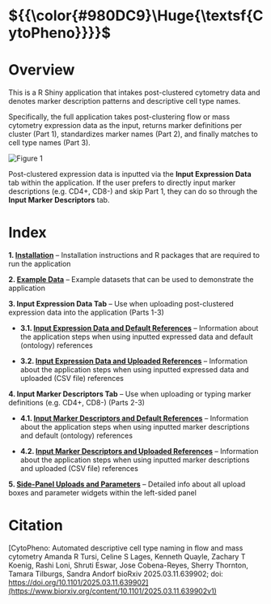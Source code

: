 
# ${{\color{#980DC9}\Huge{\textsf{CytoPheno}}}}\$ 

# Overview
This is a R Shiny application that intakes post-clustered cytometry data and denotes marker description patterns and descriptive cell type names.

Specifically, the full application takes post-clustering flow or mass cytometry expression data as the input, returns marker definitions per cluster (Part 1), standardizes marker names (Part 2), and finally matches to cell type names (Part 3). 

![Figure 1](https://github.com/user-attachments/assets/fd6ec134-f358-43cd-b891-cce9790c5bf2)


Post-clustered expression data is inputted via the **Input Expression Data** tab within the application. If the user prefers to directly input marker descriptions (e.g. CD4+, CD8-) and skip Part 1, they can do so through the **Input Marker Descriptors** tab.


# Index
**1. [Installation](https://github.com/AndorfLab/CytoPheno/wiki/1.-Installation)** – Installation instructions and R packages that are required to run the application  

**2. [Example Data](https://github.com/AndorfLab/CytoPheno/wiki/2.-Example-Data)** – Example datasets that can be used to demonstrate the application   

**3. Input Expression Data Tab** – Use when uploading post-clustered expression data into the application (Parts 1-3)  

* **3.1. [Input Expression Data and Default References](https://github.com/AndorfLab/CytoPheno/wiki/3.1.-Input-Expression-Data-and-Default-References)** – Information about the application steps when using inputted expressed data and default (ontology) references
  
* **3.2. [Input Expression Data and Uploaded References](https://github.com/AndorfLab/CytoPheno/wiki/3.2.-Input-Expression-Data-and-Uploaded-References)** – Information about the application steps when using inputted expressed data and uploaded (CSV file) references
  
**4. Input Marker Descriptors Tab** – Use when uploading or typing marker definitions (e.g. CD4+, CD8-) (Parts 2-3)  

* **4.1. [Input Marker Descriptors and Default References](https://github.com/AndorfLab/CytoPheno/wiki/4.1.-Input-Marker-Descriptors-and-Default-References)** – Information about the application steps when using inputted marker descriptions and default (ontology) references  

* **4.2. [Input Marker Descriptors and Uploaded References](https://github.com/AndorfLab/CytoPheno/wiki/4.2.-Input-Marker-Descriptors-and-Uploaded-References)** – Information about the application steps when using inputted marker descriptions and uploaded (CSV file) references  

**5. [Side-Panel Uploads and Parameters](https://github.com/AndorfLab/CytoPheno/wiki/5.-Side-Panel-Uploads-and-Parameters)** – Detailed info about all upload boxes and parameter widgets within the left-sided panel  

# Citation

[CytoPheno: Automated descriptive cell type naming in flow and mass cytometry
Amanda R Tursi, Celine S Lages, Kenneth Quayle, Zachary T Koenig, Rashi Loni, Shruti Eswar, Jose Cobena-Reyes, Sherry Thornton, Tamara Tilburgs, Sandra Andorf
bioRxiv 2025.03.11.639902; doi: https://doi.org/10.1101/2025.03.11.639902](https://www.biorxiv.org/content/10.1101/2025.03.11.639902v1)
